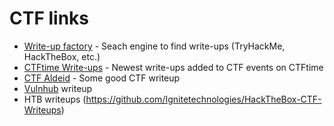 

# CTF links

* [Write-up factory](https://writeup.raw.pm/) - Seach engine to find write-ups \(TryHackMe, HackTheBox, etc.\)
* [CTFtime Write-ups](https://ctftime.org/writeups) - Newest write-ups added to CTF events on CTFtime
* [CTF Aldeid](https://github.com/alexwari/hacktricks/blob/master/ctf-write-ups/CTF%20aldeid.md) - Some good CTF writeup
* [Vulnhub](https://github.com/Ignitetechnologies/Vulnhub-CTF-Writeupsl) writeup
* HTB writeups (https://github.com/Ignitetechnologies/HackTheBox-CTF-Writeups)
